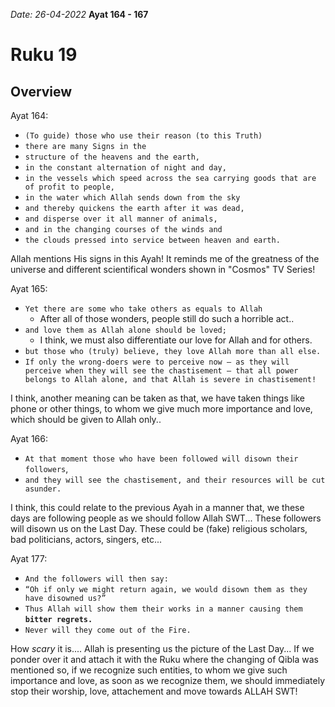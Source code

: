 *Date: 26-04-2022*
**Ayat 164 - 167**
# Ruku 19

## Overview

Ayat 164:

- `(To guide) those who use their reason (to this Truth)` 
- `there are many Signs in the `
- `structure of the heavens and the earth, `
- `in the constant alternation of night and day, `
- `in the vessels which speed across the sea carrying goods that are of profit to people,` 
- `in the water which Allah sends down from the sky `
- `and thereby quickens the earth after it was dead, `
- `and disperse over it all manner of animals, `
- `and in the changing courses of the winds and `
- `the clouds pressed into service between heaven and earth.`

Allah mentions His signs in this Ayah! It reminds me of the greatness of the universe and different scientifical wonders shown in "Cosmos" TV Series!

Ayat 165:
- `Yet there are some who take others as equals to Allah`
  - After all of those wonders, people still do such a horrible act..
- `and love them as Allah alone should be loved;`
  - I think, we must also differentiate our love for Allah and for others.
-  `but those who (truly) believe, they love Allah more than all else.` 
-  `If only the wrong-doers were to perceive now – as they will perceive when they will see the chastisement – that all power belongs to Allah alone, and that Allah is severe in chastisement!`

I think, another meaning can be taken as that, we have taken things like phone or other things, to whom we give much more importance and love, which should be given to Allah only..


Ayat 166:
- `At that moment those who have been followed will disown their followers`, 
- `and they will see the chastisement, and their resources will be cut asunder.`

I think, this could relate to the previous Ayah in a manner that, we these days are following people as we should follow Allah SWT... These followers will disown us on the Last Day. These could be (fake) religious scholars, bad politicians, actors, singers, etc...

Ayat 177:
- `And the followers will then say:` 
- `“Oh if only we might return again, we would disown them as they have disowned us?”`
- `Thus Allah will show them their works in a manner causing them` **`bitter regrets.`**
- `Never will they come out of the Fire.`

How *scary* it is.... Allah is presenting us the picture of the Last Day... If we ponder over it and attach it with the Ruku where the changing of Qibla was mentioned so, if we recognize such entities, to whom we give such importance and love, as soon as we recognize them, we should immediately stop their worship, love, attachement and move towards ALLAH SWT!
